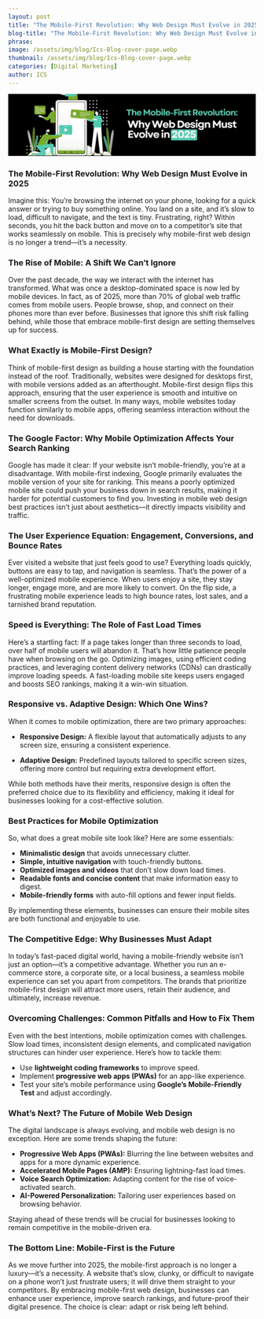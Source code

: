 ```yaml
---
layout: post
title: "The Mobile-First Revolution: Why Web Design Must Evolve in 2025"
blog-title: "The Mobile-First Revolution: Why Web Design Must Evolve in 2025"
phrase:
image: /assets/img/blog/Ics-Blog-cover-page.webp
thumbnail: /assets/img/blog/Ics-Blog-cover-page.webp
categories: [Digital Marketing]
author: ICS
---
```


<img src="/assets/img/blog/Ics-Blog-cover-page.webp">

### **The Mobile-First Revolution: Why Web Design Must Evolve in 2025**

Imagine this: You’re browsing the internet on your phone, looking for a quick answer or trying to buy something online. You land on a site, and it’s slow to load, difficult to navigate, and the text is tiny. Frustrating, right? Within seconds, you hit the back button and move on to a competitor’s site that works seamlessly on mobile. This is precisely why mobile-first web design is no longer a trend—it’s a necessity.

### **The Rise of Mobile: A Shift We Can’t Ignore**

Over the past decade, the way we interact with the internet has transformed. What was once a desktop-dominated space is now led by mobile devices. In fact, as of 2025, more than 70% of global web traffic comes from mobile users. People browse, shop, and connect on their phones more than ever before. Businesses that ignore this shift risk falling behind, while those that embrace mobile-first design are setting themselves up for success.

### **What Exactly is Mobile-First Design?**

Think of mobile-first design as building a house starting with the foundation instead of the roof. Traditionally, websites were designed for desktops first, with mobile versions added as an afterthought. Mobile-first design flips this approach, ensuring that the user experience is smooth and intuitive on smaller screens from the outset. In many ways, mobile websites today function similarly to mobile apps, offering seamless interaction without the need for downloads.

### **The Google Factor: Why Mobile Optimization Affects Your Search Ranking**

Google has made it clear: If your website isn’t mobile-friendly, you’re at a disadvantage. With mobile-first indexing, Google primarily evaluates the mobile version of your site for ranking. This means a poorly optimized mobile site could push your business down in search results, making it harder for potential customers to find you. Investing in mobile web design best practices isn’t just about aesthetics—it directly impacts visibility and traffic.

### **The User Experience Equation: Engagement, Conversions, and Bounce Rates**

Ever visited a website that just feels good to use? Everything loads quickly, buttons are easy to tap, and navigation is seamless. That’s the power of a well-optimized mobile experience. When users enjoy a site, they stay longer, engage more, and are more likely to convert. On the flip side, a frustrating mobile experience leads to high bounce rates, lost sales, and a tarnished brand reputation.

### **Speed is Everything: The Role of Fast Load Times**

Here’s a startling fact: If a page takes longer than three seconds to load, over half of mobile users will abandon it. That’s how little patience people have when browsing on the go. Optimizing images, using efficient coding practices, and leveraging content delivery networks (CDNs) can drastically improve loading speeds. A fast-loading mobile site keeps users engaged and boosts SEO rankings, making it a win-win situation.

### **Responsive vs. Adaptive Design: Which One Wins?**

When it comes to mobile optimization, there are two primary approaches:

- **Responsive Design:** A flexible layout that automatically adjusts to any screen size, ensuring a consistent experience.

- **Adaptive Design:** Predefined layouts tailored to specific screen sizes, offering more control but requiring extra development effort.

While both methods have their merits, responsive design is often the preferred choice due to its flexibility and efficiency, making it ideal for businesses looking for a cost-effective solution.

### **Best Practices for Mobile Optimization**

So, what does a great mobile site look like? Here are some essentials:

- **Minimalistic design** that avoids unnecessary clutter.
- **Simple, intuitive navigation** with touch-friendly buttons.
- **Optimized images and videos** that don’t slow down load times.
- **Readable fonts and concise content** that make information easy to digest.
- **Mobile-friendly forms** with auto-fill options and fewer input fields.

By implementing these elements, businesses can ensure their mobile sites are both functional and enjoyable to use.

### **The Competitive Edge: Why Businesses Must Adapt**

In today’s fast-paced digital world, having a mobile-friendly website isn’t just an option—it’s a competitive advantage. Whether you run an e-commerce store, a corporate site, or a local business, a seamless mobile experience can set you apart from competitors. The brands that prioritize mobile-first design will attract more users, retain their audience, and ultimately, increase revenue.

### **Overcoming Challenges: Common Pitfalls and How to Fix Them**

Even with the best intentions, mobile optimization comes with challenges. Slow load times, inconsistent design elements, and complicated navigation structures can hinder user experience. Here’s how to tackle them:

- Use **lightweight coding frameworks** to improve speed.
- Implement **progressive web apps (PWAs)** for an app-like experience.
- Test your site’s mobile performance using **Google’s Mobile-Friendly Test** and adjust accordingly.

### **What’s Next? The Future of Mobile Web Design**

The digital landscape is always evolving, and mobile web design is no exception. Here are some trends shaping the future:

- **Progressive Web Apps (PWAs):** Blurring the line between websites and apps for a more dynamic experience.
- **Accelerated Mobile Pages (AMP):** Ensuring lightning-fast load times.
- **Voice Search Optimization:** Adapting content for the rise of voice-activated search.
- **AI-Powered Personalization:** Tailoring user experiences based on browsing behavior.

Staying ahead of these trends will be crucial for businesses looking to remain competitive in the mobile-driven era.

### **The Bottom Line: Mobile-First is the Future**

As we move further into 2025, the mobile-first approach is no longer a luxury—it’s a necessity. A website that’s slow, clunky, or difficult to navigate on a phone won’t just frustrate users; it will drive them straight to your competitors. By embracing mobile-first web design, businesses can enhance user experience, improve search rankings, and future-proof their digital presence. The choice is clear: adapt or risk being left behind.


